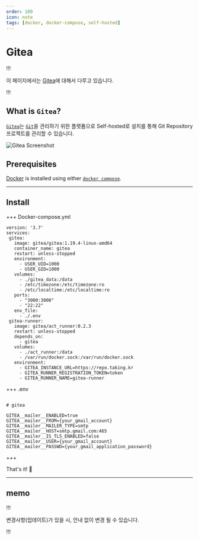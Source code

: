```yaml
---
order: 100
icon: note
tags: [docker, docker-compose, self-hosted]
---
```


# Gitea

!!!

이 페이지에서는 [Gitea](https://about.gitea.com)에 대해서 다루고 있습니다.

!!!

## What is `Gitea`?

[`Gitea`](https://about.gitea.com)는 [`Git`](https://git-scm.com/)을 관리하기 위한 플랫폼으로 Self-hosted로 설치를 통해 Git Repository 프로젝트를 관리할 수 있습니다.

![Gitea Screenshot](https://about.gitea.com/img/home-screenshot.png)

## Prerequisites

[Docker](https://docs.docker.com/engine/install/) is installed using either [`docker compose`](https://docs.docker.com/compose/).

---

## Install

+++ Docker-compose.yml

```
version: '3.7'
services:
 gitea:
   image: gitea/gitea:1.19.4-linux-amd64
   container_name: gitea
   restart: unless-stopped
   environment:
     - USER_UID=1000
     - USER_GID=1000
   volumes:
     - ./gitea_data:/data
     - /etc/timezone:/etc/timezone:ro
     - /etc/localtime:/etc/localtime:ro
   ports:
     - "3000:3000"
     - "22:22"
   env_file:
     - ./.env
 gitea-runner:
   image: gitea/act_runner:0.2.3
   restart: unless-stopped
   depends_on:
     - gitea
   volumes:
     - ./act_runner:/data
     - /var/run/docker.sock:/var/run/docker.sock
   environment:
     - GITEA_INSTANCE_URL=https://repo.taking.kr
     - GITEA_RUNNER_REGISTRATION_TOKEN=token
     - GITEA_RUNNER_NAME=gitea-runner
```

+++ .env

```

# gitea

GITEA__mailer__ENABLED=true
GITEA__mailer__FROM={your_gmail_account}
GITEA__mailer__MAILER_TYPE=smtp
GITEA__mailer__HOST=smtp.gmail.com:465
GITEA__mailer__IS_TLS_ENABLED=false
GITEA__mailer__USER={your_gmail_account}
GITEA__mailer__PASSWD={your_gmail_application_password}

```

+++

That's it! :tada:

---

## memo

!!!

변경사항(업데이트)가 있을 시, 안내 없이 변경 될 수 있습니다.

!!!
